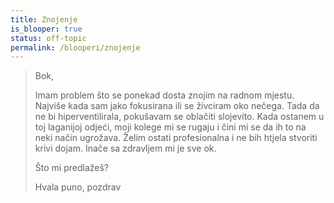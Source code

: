 ```yaml
---
title: Znojenje
is_blooper: true
status: off-topic
permalink: /blooperi/znojenje
---
```


> Bok,
>
> Imam problem što se ponekad dosta znojim na radnom mjestu. Najviše kada sam jako fokusirana ili se živciram oko nečega. Tada da ne bi hiperventilirala, pokušavam se oblačiti slojevito. Kada ostanem u toj laganijoj odjeći, moji kolege mi se rugaju i čini mi se da ih to na neki način ugrožava. Želim ostati profesionalna i ne bih htjela stvoriti krivi dojam. Inače sa zdravljem mi je sve ok.
>
> Što mi predlažeš?
>
> Hvala puno, pozdrav

